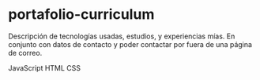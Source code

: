 # portafolio-curriculum
Descripción de tecnologías usadas, estudios, y experiencias mías. En conjunto con datos de contacto y poder contactar por fuera de una página de correo.


JavaScript HTML CSS
